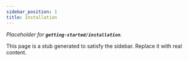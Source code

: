 ```yaml
---
sidebar_position: 1
title: Installation
---
```


_Placeholder for **`getting-started/installation`**._

This page is a stub generated to satisfy the sidebar.
Replace it with real content.
